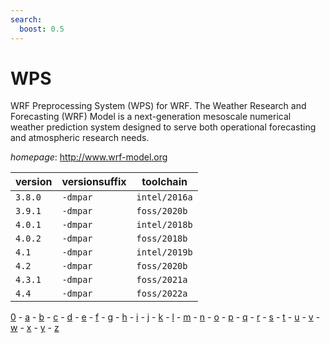 ```yaml
---
search:
  boost: 0.5
---
```

# WPS

WRF Preprocessing System (WPS) for WRF. The Weather Research and Forecasting (WRF) Model is   a next-generation mesoscale numerical weather prediction system designed to serve both operational   forecasting and atmospheric research needs.

*homepage*: <http://www.wrf-model.org>

version | versionsuffix | toolchain
--------|---------------|----------
``3.8.0`` | ``-dmpar`` | ``intel/2016a``
``3.9.1`` | ``-dmpar`` | ``foss/2020b``
``4.0.1`` | ``-dmpar`` | ``intel/2018b``
``4.0.2`` | ``-dmpar`` | ``foss/2018b``
``4.1`` | ``-dmpar`` | ``intel/2019b``
``4.2`` | ``-dmpar`` | ``foss/2020b``
``4.3.1`` | ``-dmpar`` | ``foss/2021a``
``4.4`` | ``-dmpar`` | ``foss/2022a``

[0](../0/index.md) - [a](../a/index.md) - [b](../b/index.md) - [c](../c/index.md) - [d](../d/index.md) - [e](../e/index.md) - [f](../f/index.md) - [g](../g/index.md) - [h](../h/index.md) - [i](../i/index.md) - [j](../j/index.md) - [k](../k/index.md) - [l](../l/index.md) - [m](../m/index.md) - [n](../n/index.md) - [o](../o/index.md) - [p](../p/index.md) - [q](../q/index.md) - [r](../r/index.md) - [s](../s/index.md) - [t](../t/index.md) - [u](../u/index.md) - [v](../v/index.md) - [w](../w/index.md) - [x](../x/index.md) - [y](../y/index.md) - [z](../z/index.md)

